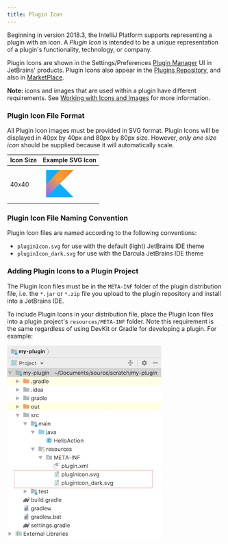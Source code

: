 ```yaml
---
title: Plugin Icon
---
```


Beginning in version 2018.3, the IntelliJ Platform supports representing a plugin with an icon.
A _Plugin Icon_ is intended to be a unique representation of a plugin's functionality, technology, or 
company. 

Plugin Icons are shown in the Settings/Preferences [Plugin Manager](https://www.jetbrains.com/help/idea/managing-plugins.html) UI
in JetBrains' products. Plugin Icons also appear in the [Plugins Repository](https://plugins.jetbrains.com/),
and also in [MarketPlace](https://plugins.jetbrains.com/marketplace).

**Note:** icons and images that are used within a plugin have different requirements. 
See [Working with Icons and Images](/reference_guide/work_with_icons_and_images.md)
for more information.

### Plugin Icon File Format
All Plugin Icon images must be provided in SVG format. 
Plugin Icons will be displayed in 40px by 40px and 80px by 80px size. However, _only one
size icon_ should be supplied because it will automatically
scale.

| Icon Size  | Example SVG Icon                            |
| ------------- | -------------                            |
| 40x40         | ![Kotlin Plugin Icon](img/kotlin40.svg)  |

### Plugin Icon File Naming Convention
Plugin Icon files are named according to the following conventions:
* `pluginIcon.svg` for use with the default (light) JetBrains IDE theme
* `pluginIcon_dark.svg` for use with the Darcula JetBrains IDE theme

### Adding Plugin Icons to a Plugin Project
The Plugin Icon files must be in the `META-INF` folder of the plugin distribution file, 
i.e. the `*.jar` or `*.zip` file you upload to the plugin repository and install into
a JetBrains IDE.

To include Plugin Icons in your distribution file, place the Plugin Icon files 
into a plugin project's `resources/META-INF` folder. Note this requirement
is the same regardless of using DevKit or Gradle for developing a plugin. For example:
 
![Plugin Icons in META-INF folder](img/resource_directory_structure.png)

